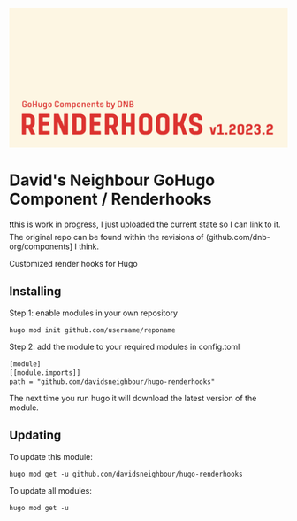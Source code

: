 ![](../../documentation/hugo-renderhooks/header-card.png)

# David's Neighbour GoHugo Component / Renderhooks

❗this is work in progress, I just uploaded the current state so I can link to it. The original repo can be found within the revisions of (github.com/dnb-org/components] I think.

Customized render hooks for Hugo

## Installing

Step 1: enable modules in your own repository

```shell script
hugo mod init github.com/username/reponame
```

Step 2: add the module to your required modules in config.toml

```
[module]
[[module.imports]]
path = "github.com/davidsneighbour/hugo-renderhooks"
```

The next time you run hugo it will download the latest version of the module.

## Updating

To update this module:

```
hugo mod get -u github.com/davidsneighbour/hugo-renderhooks
```

To update all modules:

```
hugo mod get -u
```
